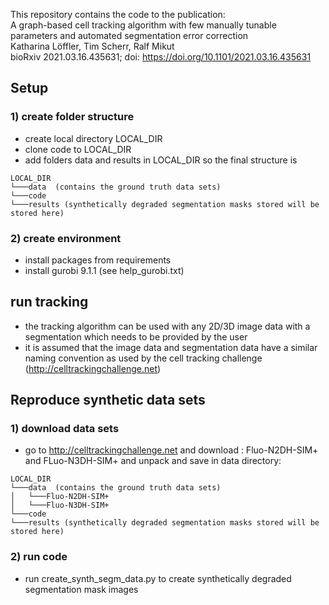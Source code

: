 This repository contains the code to the publication:  
 A graph-based cell tracking algorithm with few manually tunable parameters and automated segmentation error correction  
Katharina Löffler, Tim Scherr, Ralf Mikut  
bioRxiv 2021.03.16.435631; doi: https://doi.org/10.1101/2021.03.16.435631  

## Setup
### 1) create folder structure
- create local directory LOCAL_DIR
- clone code to LOCAL_DIR
- add folders data and results in LOCAL_DIR
so the final structure is  
```
LOCAL_DIR
└───data  (contains the ground truth data sets)
└───code
└───results (synthetically degraded segmentation masks stored will be stored here)
```

### 2) create environment
- install packages from requirements
- install gurobi 9.1.1 (see help_gurobi.txt)

## run tracking
- the tracking algorithm can be used with any 2D/3D image data with a segmentation which needs to be provided by the user
- it is assumed that the image data and segmentation data have a similar naming convention as used by the cell tracking challenge (http://celltrackingchallenge.net)


## Reproduce synthetic data sets
### 1) download data sets
- go to http://celltrackingchallenge.net
and download : Fluo-N2DH-SIM+ and FLuo-N3DH-SIM+ and unpack and save in data directory:
```
LOCAL_DIR
└───data  (contains the ground truth data sets)
│   └───Fluo-N2DH-SIM+
│   └───Fluo-N3DH-SIM+
└───code
└───results (synthetically degraded segmentation masks stored will be stored here)
```

### 2) run code
- run create_synth_segm_data.py to create synthetically degraded segmentation mask images 

